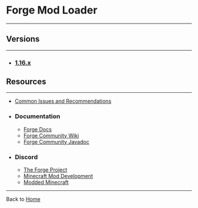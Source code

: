 # Forge Mod Loader
---

## Versions
---

- ### [1.16.x](./1-16-x)

## Resources
---

- [Common Issues and Recommendations](./ciar)
- ### Documentation
    - [Forge Docs](https://mcforge.readthedocs.io/en/latest/)
    - [Forge Community Wiki](https://forge.gemwire.uk/wiki/Main_Page)
    - [Forge Community Javadoc](https://forge.gemwire.uk/javadoc/)
- ### Discord
    - [The Forge Project](https://discord.com/invite/UvedJ9m)
    - [Minecraft Mod Development](https://discord.mcmoddev.com/)
    - [Modded Minecraft](https://discord.gg/moddedmc/)

---
Back to [Home](../)